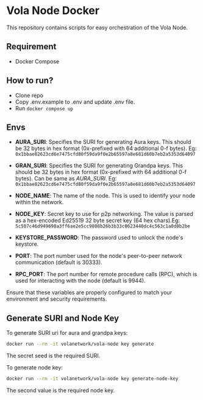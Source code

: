 # Vola Node Docker

This repository contains scripts for easy orchestration of the Vola Node.

## Requirement

- Docker Compose

## How to run?

- Clone repo
- Copy .env.example to .env and update .env file.
- Run `docker compose up`

## Envs

- **AURA_SURI**: Specifies the SURI for generating Aura keys. This should be 32 bytes in hex format (0x-prefixed with 64 additional 0-f bytes). Eg: `0x1bbae82623cd6e7475cfd80f59da9f0e2b65597a8e681d60b7eb2a5353d64097`

- **GRAN_SURI**: Specifies the SURI for generating Grandpa keys. This should be 32 bytes in hex format (0x-prefixed with 64 additional 0-f bytes). Can be same as _AURA_SURI_. Eg: `0x1bbae82623cd6e7475cfd80f59da9f0e2b65597a8e681d60b7eb2a5353d64097`

- **NODE_NAME**: The name of the node. This is used to identify your node within the network.

- **NODE_KEY**: Secret key to use for p2p networking. The value is parsed as a hex-encoded Ed25519 32 byte secret key (64 hex chars).Eg: `5c507c46d949698a3ff6ae2e5cc9808b26b3b33c0623440dc4c563c1a0d0b2be`

- **KEYSTORE_PASSWORD**: The password used to unlock the node's keystore.

- **PORT**: The port number used for the node's peer-to-peer network communication (default is 30333).

- **RPC_PORT**: The port number for remote procedure calls (RPC), which is used for interacting with the node (default is 9944).

Ensure that these variables are properly configured to match your environment and security requirements.

## Generate SURI and Node Key

To generate SURI uri for aura and grandpa keys:

```bash
docker run --rm -it volanetwork/vola-node key generate
```

The secret seed is the required SURI.

To generate node key:

```bash
docker run --rm -it volanetwork/vola-node key generate-node-key
```

The second value is the required node key.
